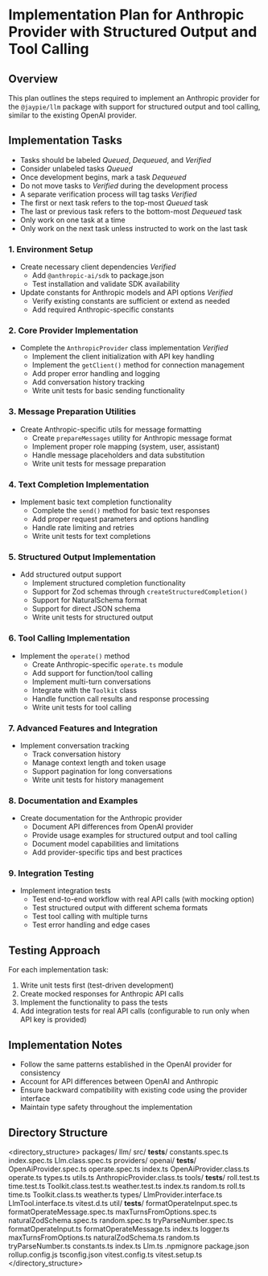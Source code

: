 # Implementation Plan for Anthropic Provider with Structured Output and Tool Calling

## Overview
This plan outlines the steps required to implement an Anthropic provider for the `@jaypie/llm` package with support for structured output and tool calling, similar to the existing OpenAI provider.

## Implementation Tasks

* Tasks should be labeled _Queued_, _Dequeued_, and _Verified_
* Consider unlabeled tasks _Queued_
* Once development begins, mark a task _Dequeued_
* Do not move tasks to _Verified_ during the development process
* A separate verification process will tag tasks _Verified_
* The first or next task refers to the top-most _Queued_ task
* The last or previous task refers to the bottom-most _Dequeued_ task
* Only work on one task at a time
* Only work on the next task unless instructed to work on the last task

### 1. Environment Setup
- Create necessary client dependencies _Verified_
  - Add `@anthropic-ai/sdk` to package.json
  - Test installation and validate SDK availability
- Update constants for Anthropic models and API options _Verified_
  - Verify existing constants are sufficient or extend as needed
  - Add required Anthropic-specific constants

### 2. Core Provider Implementation
- Complete the `AnthropicProvider` class implementation _Verified_
  - Implement the client initialization with API key handling
  - Implement the `getClient()` method for connection management
  - Add proper error handling and logging
  - Add conversation history tracking
  - Write unit tests for basic sending functionality

### 3. Message Preparation Utilities
- Create Anthropic-specific utils for message formatting
  - Create `prepareMessages` utility for Anthropic message format
  - Implement proper role mapping (system, user, assistant)
  - Handle message placeholders and data substitution
  - Write unit tests for message preparation

### 4. Text Completion Implementation
- Implement basic text completion functionality
  - Complete the `send()` method for basic text responses
  - Add proper request parameters and options handling
  - Handle rate limiting and retries
  - Write unit tests for text completions

### 5. Structured Output Implementation
- Add structured output support
  - Implement structured completion functionality
  - Support for Zod schemas through `createStructuredCompletion()`
  - Support for NaturalSchema format
  - Support for direct JSON schema
  - Write unit tests for structured output

### 6. Tool Calling Implementation
- Implement the `operate()` method
  - Create Anthropic-specific `operate.ts` module
  - Add support for function/tool calling
  - Implement multi-turn conversations
  - Integrate with the `Toolkit` class
  - Handle function call results and response processing
  - Write unit tests for tool calling

### 7. Advanced Features and Integration
- Implement conversation tracking
  - Track conversation history
  - Manage context length and token usage
  - Support pagination for long conversations
  - Write unit tests for history management

### 8. Documentation and Examples
- Create documentation for the Anthropic provider
  - Document API differences from OpenAI provider
  - Provide usage examples for structured output and tool calling
  - Document model capabilities and limitations
  - Add provider-specific tips and best practices

### 9. Integration Testing
- Implement integration tests
  - Test end-to-end workflow with real API calls (with mocking option)
  - Test structured output with different schema formats
  - Test tool calling with multiple turns
  - Test error handling and edge cases

## Testing Approach
For each implementation task:
1. Write unit tests first (test-driven development)
2. Create mocked responses for Anthropic API calls
3. Implement the functionality to pass the tests
4. Add integration tests for real API calls (configurable to run only when API key is provided)

## Implementation Notes
- Follow the same patterns established in the OpenAI provider for consistency
- Account for API differences between OpenAI and Anthropic
- Ensure backward compatibility with existing code using the provider interface
- Maintain type safety throughout the implementation

## Directory Structure

<directory_structure>
packages/
  llm/
    src/
      __tests__/
        constants.spec.ts
        index.spec.ts
        Llm.class.spec.ts
      providers/
        openai/
          __tests__/
            OpenAiProvider.spec.ts
            operate.spec.ts
          index.ts
          OpenAiProvider.class.ts
          operate.ts
          types.ts
          utils.ts
        AnthropicProvider.class.ts
      tools/
        __tests__/
          roll.test.ts
          time.test.ts
          Toolkit.class.test.ts
          weather.test.ts
        index.ts
        random.ts
        roll.ts
        time.ts
        Toolkit.class.ts
        weather.ts
      types/
        LlmProvider.interface.ts
        LlmTool.interface.ts
        vitest.d.ts
      util/
        __tests__/
          formatOperateInput.spec.ts
          formatOperateMessage.spec.ts
          maxTurnsFromOptions.spec.ts
          naturalZodSchema.spec.ts
          random.spec.ts
          tryParseNumber.spec.ts
        formatOperateInput.ts
        formatOperateMessage.ts
        index.ts
        logger.ts
        maxTurnsFromOptions.ts
        naturalZodSchema.ts
        random.ts
        tryParseNumber.ts
      constants.ts
      index.ts
      Llm.ts
    .npmignore
    package.json
    rollup.config.js
    tsconfig.json
    vitest.config.ts
    vitest.setup.ts
</directory_structure>
